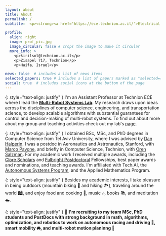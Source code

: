 ```yaml
---
layout: about
title: About
permalink: /
subtitle:  <p><strong><a href="https://ece.technion.ac.il/">Electrical and Computer Engineering</a></strong> | <strong>Technion - Israel Institute of Technology</strong></p>

profile:
  align: right
  image: prof_pic.jpg
  image_circular: false # crops the image to make it circular
  more_info: >
    <p>kirilsol@technion.ac.il</p>
    <p>Zisapel 717, Technion</p>
    <p>Haifa, Israel</p>

news: false  # includes a list of news items
selected_papers: true # includes a list of papers marked as "selected={true}"
social: true  # includes social icons at the bottom of the page
---
```


{: style="text-align: justify" }
I'm an Assistant Professor at Technion ECE where I lead the **[Multi-Robot Systems Lab](https://mrstechnion.github.io)**. 
My research draws upon ideas across the disciplines of computer science, engineering, and transportation science, to develop scalable algorithms with substantial guarantees for control and decision-making of multi-robot systems. To find out about more about my group and teaching activities check out my lab's [page](https://mrstechnion.github.io).

{: style="text-align: justify" }
I obtained BSc, MSc, and PhD degrees in Computer Science from Tel Aviv University, where I was advised by [Dan Halperin](https://www.cgl.cs.tau.ac.il/people/dan-halperin/). I was a postdoc in Aeronautics and Astronautics, Stanford, with [Marco Pavone](http://asl.stanford.edu/people/), and briefly in Computer Science, Technion, with [Oren Salzman](https://orensalzman.com/). For my academic work I received multiple awards, including the [Clore Scholars](https://clorefoundation.org.il/clore-scholars-programme/) and [Fulbright Postdoctoral](https://www.fulbright.org.il/) Fellowships, best paper awards and nominations, and teaching awards. I'm affiliated with Tech.AI, the [Autonomous Systems Program](https://tasp-technion.org), and the Applied Mathematics Program. 

{: style="text-align: justify" }
Besides my academic interests, I take pleasure in being outdoors (mountain biking :mountain_bicyclist: and hiking :national_park:), traveling around the world :cityscape:, and enjoy food and cooking :bento:, music :notes:, books :books:, and meditation :cloud:.

{: style="text-align: justify" }
:wave: __I'm recruiting to my team MSc, PhD students and PostDocs with strong background in math, algorithms, optimization, and robotics to work on  autonomous racing and driving :checkered_flag:, smart mobility :oncoming_automobile:, and multi-robot motion planinng :robot:__